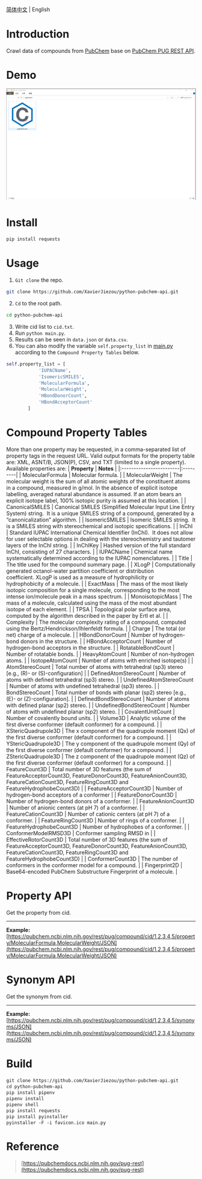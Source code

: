 [简体中文](README.zh.md) | English
# Introduction
Crawl data of compounds from [PubChem](https://pubchem.ncbi.nlm.nih.gov/) base on [PubChem PUG REST API](https://pubchemdocs.ncbi.nlm.nih.gov/pug-rest).
# Demo
![demo](demo.gif)
# Install
```bash
pip install requests
```
# Usage
1. `Git clone` the repo.
```bash
git clone https://github.com/XavierJiezou/python-pubchem-api.git
```
2. `Cd` to the root path.
```bash
cd python-pubchem-api
```
3. Write cid list to `cid.txt`.
4. Run `python main.py`.
5. Results can be seen in `data.json` or `data.csv`.
6. You can also modify the variable `self.property_list` in [main.py](main.py) according to the `Compound Property Tables` below.
```python
self.property_list = [
            'IUPACName',
            'IsomericSMILES',
            'MolecularFormula',
            'MolecularWeight',
            'HBondDonorCount',
            'HBondAcceptorCount'
        ]
```
# Compound Property Tables
More than one property may be requested, in a comma-separated list of property tags in the request URL. Valid output formats for the property table are: XML, ASNT/B, JSON(P), CSV, and TXT (limited to a single property). Available properties are:
| **Property**             | **Notes** |
|:------------------------|:---------|
| MolecularFormula         | Molecular formula. |
| MolecularWeight          | The molecular weight is the sum of all atomic weights of the constituent atoms in a compound, measured in g/mol. In the absence of explicit isotope labelling, averaged natural abundance is assumed. If an atom bears an explicit isotope label, 100% isotopic purity is assumed at this location. |
| CanonicalSMILES          | Canonical SMILES (Simplified Molecular Input Line Entry System) string.  It is a unique SMILES string of a compound, generated by a “canonicalization” algorithm. |
| IsomericSMILES           | Isomeric SMILES string.  It is a SMILES string with stereochemical and isotopic specifications. |
| InChI                    | Standard IUPAC International Chemical Identifier (InChI).  It does not allow for user selectable options in dealing with the stereochemistry and tautomer layers of the InChI string. |
| InChIKey                 | Hashed version of the full standard InChI, consisting of 27 characters. |
| IUPACName                | Chemical name systematically determined according to the IUPAC nomenclatures. |
| Title                    | The title used for the compound summary page. |
| XLogP                    | Computationally generated octanol-water partition coefficient or distribution coefficient. XLogP is used as a measure of hydrophilicity or hydrophobicity of a molecule. |
| ExactMass                | The mass of the most likely isotopic composition for a single molecule, corresponding to the most intense ion/molecule peak in a mass spectrum. |
| MonoisotopicMass         | The mass of a molecule, calculated using the mass of the most abundant isotope of each element. |
| TPSA                     | Topological polar surface area, computed by the algorithm described in the paper by Ertl et al. |
| Complexity               | The molecular complexity rating of a compound, computed using the Bertz/Hendrickson/Ihlenfeldt formula. |
| Charge                   | The total (or net) charge of a molecule. |
| HBondDonorCount          | Number of hydrogen-bond donors in the structure. |
| HBondAcceptorCount       | Number of hydrogen-bond acceptors in the structure. |
| RotatableBondCount       | Number of rotatable bonds. |
| HeavyAtomCount           | Number of non-hydrogen atoms. |
| IsotopeAtomCount         | Number of atoms with enriched isotope(s) |
| AtomStereoCount          | Total number of atoms with tetrahedral (sp3) stereo [e.g., (R)- or (S)-configuration] |
| DefinedAtomStereoCount   | Number of atoms with defined tetrahedral (sp3) stereo. |
| UndefinedAtomStereoCount | Number of atoms with undefined tetrahedral (sp3) stereo. |
| BondStereoCount          | Total number of bonds with planar (sp2) stereo [e.g., (E)- or (Z)-configuration]. |
| DefinedBondStereoCount   | Number of atoms with defined planar (sp2) stereo. |
| UndefinedBondStereoCount | Number of atoms with undefined planar (sp2) stereo. |
| CovalentUnitCount        | Number of covalently bound units. |
| Volume3D                 | Analytic volume of the first diverse conformer (default conformer) for a compound. |
| XStericQuadrupole3D      | The x component of the quadrupole moment (Qx) of the first diverse conformer (default conformer) for a compound. |
| YStericQuadrupole3D      | The y component of the quadrupole moment (Qy) of the first diverse conformer (default conformer) for a compound. |
| ZStericQuadrupole3D      | The z component of the quadrupole moment (Qz) of the first diverse conformer (default conformer) for a compound. |
| FeatureCount3D           | Total number of 3D features (the sum of FeatureAcceptorCount3D, FeatureDonorCount3D, FeatureAnionCount3D, FeatureCationCount3D, FeatureRingCount3D and FeatureHydrophobeCount3D) |
| FeatureAcceptorCount3D   | Number of hydrogen-bond acceptors of a conformer |
| FeatureDonorCount3D      | Number of hydrogen-bond donors of a conformer. |
| FeatureAnionCount3D      | Number of anionic centers (at pH 7) of a conformer. |
| FeatureCationCount3D     | Number of cationic centers (at pH 7) of a conformer. |
| FeatureRingCount3D       | Number of rings of a conformer. |
| FeatureHydrophobeCount3D | Number of hydrophobes of a conformer. |
| ConformerModelRMSD3D     | Conformer sampling RMSD in |
| EffectiveRotorCount3D    | Total number of 3D features (the sum of FeatureAcceptorCount3D, FeatureDonorCount3D, FeatureAnionCount3D, FeatureCationCount3D, FeatureRingCount3D and FeatureHydrophobeCount3D) |
| ConformerCount3D         | The number of conformers in the conformer model for a compound. |
| Fingerprint2D            | Base64-encoded PubChem Substructure Fingerprint of a molecule. |
# Property API
Get the property from cid.

---
**Example:**
[https://pubchem.ncbi.nlm.nih.gov/rest/pug/compound/cid/1,2,3,4,5/property/MolecularFormula,MolecularWeight/JSON](https://pubchem.ncbi.nlm.nih.gov/rest/pug/compound/cid/1,2,3,4,5/property/MolecularFormula,MolecularWeight/JSON)
# Synonym API
Get the synonym from cid.

---
**Example:**
[https://pubchem.ncbi.nlm.nih.gov/rest/pug/compound/cid/1,2,3,4,5/synonyms/JSON](https://pubchem.ncbi.nlm.nih.gov/rest/pug/compound/cid/1,2,3,4,5/synonyms/JSON)
# Build
```
git clone https://github.com/XavierJiezou/python-pubchem-api.git
cd python-pubchem-api
pip install pipenv
pipenv install
pipenv shell
pip install requests
pip install pyinstaller
pyinstaller -F -i favicon.ico main.py
```
# Reference
> [https://pubchemdocs.ncbi.nlm.nih.gov/pug-rest](https://pubchemdocs.ncbi.nlm.nih.gov/pug-rest)